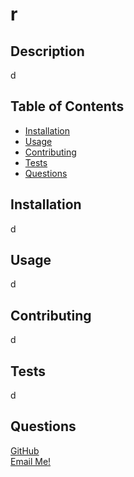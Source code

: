 
  # r

  ## Description
  d

  ## Table of Contents
  - [Installation](#installation)
  - [Usage](#usage)
  - [Contributing](#contributing)
  - [Tests](#tests)
  - [Questions](#tests)

  ## Installation
  d

  ## Usage
  d

  ## Contributing
  d

  ## Tests
  d

  ## Questions
[GitHub](https://github.com/RiderCogswell)  
[Email Me!](mailto:ridercogswell@gmail.com)
